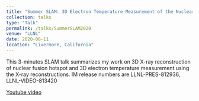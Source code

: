 ```yaml
---
title: "Summer SLAM: 3D Electron Temperature Measurement of the Nuclear Fusion Hotspot"
collection: talks
type: "Talk"
permalink: /talks/SummerSLAM2020
venue: "LLNL"
date: 2020-08-11
location: "Livermore, California"
---
```


This 3-minutes SLAM talk summarizes my work on 3D X-ray reconstruction of nuclear fusion hotspot and 3D electron temperature measurement using the X-ray reconstructions. IM release numbers are LLNL-PRES-812936, LLNL-VIDEO-813420

[Youtube video](https://youtu.be/m72JuuaUUJI)

